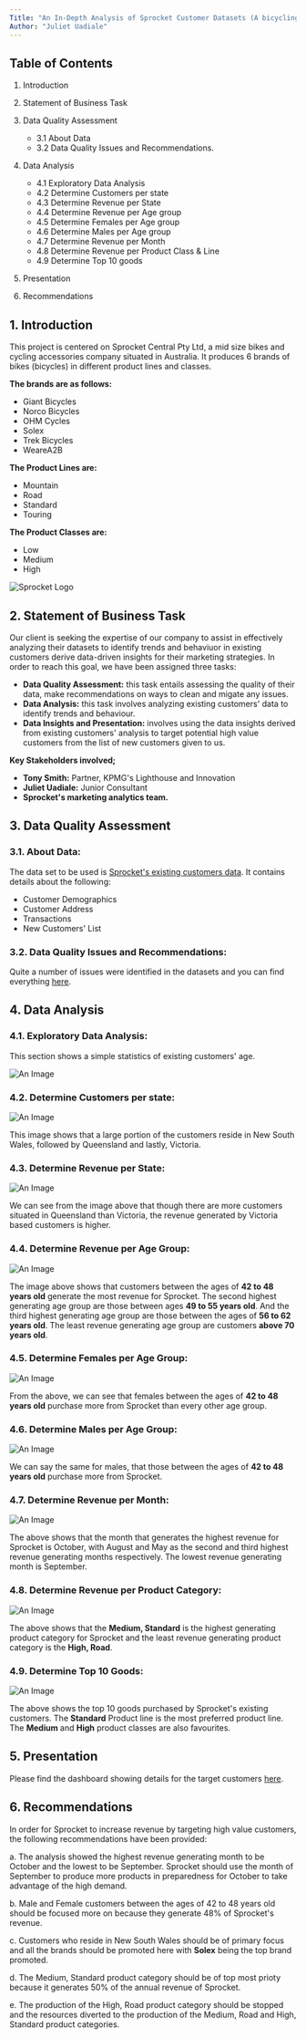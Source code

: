 ```yaml
---
Title: "An In-Depth Analysis of Sprocket Customer Datasets (A bicycling company)"
Author: "Juliet Uadiale"
---
```





## **Table of Contents**



 1. Introduction
    
 2. Statement of Business Task

 3. Data Quality Assessment
      + 3.1 About Data
      + 3.2 Data Quality Issues and Recommendations.
          
 4. Data Analysis
       + 4.1 Exploratory Data Analysis
       + 4.2 Determine Customers per state
       + 4.3 Determine Revenue per State
       + 4.4 Determine Revenue per Age group
       + 4.5 Determine Females per Age group
       + 4.6 Determine Males per Age group
       + 4.7 Determine Revenue per Month
       + 4.8 Determine Revenue per Product Class & Line
       + 4.9 Determine Top 10 goods
       
       
5. Presentation
6. Recommendations
    

## **1.   Introduction** 
This project is centered on Sprocket Central Pty Ltd, a mid size bikes and cycling accessories company situated in Australia. It produces 6 brands of bikes (bicycles) in different product lines and classes. 

**The brands are as follows:**
- Giant Bicycles
- Norco Bicycles
- OHM Cycles
- Solex
- Trek Bicycles
- WeareA2B

**The Product Lines are:**
  - Mountain
  - Road
  - Standard
  - Touring
 
 **The Product Classes are:**
  - Low
  - Medium
  - High

![Sprocket Logo](./sprocket_central_logo.png)


## **2.   Statement of Business Task** 
Our client is seeking the expertise of our company to assist in effectively analyzing their datasets to identify trends and behaviuor in existing customers derive data-driven insights for their marketing strategies. In order to reach this goal, we have been assigned three tasks:

- **Data Quality Assessment:** this task entails assessing the quality of their data, make recommendations on ways to clean and migate any issues.
- **Data Analysis:** this task involves analyzing existing customers' data to identify trends and behaviour.
- **Data Insights and Presentation:** involves using the data insights derived from existing customers' analysis to target potential high value customers from the list of new customers given to us. 

**Key Stakeholders involved;** 

 - **Tony Smith:** Partner, KPMG's Lighthouse and Innovation
 - **Juliet Uadiale:** Junior Consultant
 - **Sprocket's marketing analytics team.**




## **3.   Data Quality Assessment**

### **3.1. About Data:**

The data set to be used is [Sprocket's existing customers data](https://cdn-assets.theforage.com/vinternship_modules/kpmg_data_analytics/KPMG_VI_New_raw_data_update_final.xlsx). It contains details about the following:

- Customer Demographics
- Customer Address
- Transactions
- New Customers' List



### **3.2. Data Quality Issues and Recommendations:**

Quite a number of issues were identified in the datasets and you can find everything [here](https://github.com/Juliet33/Sprocket-Customer-Analysis/blob/main/Data%20Quality%20Assessment.pdf).






## **4. Data Analysis**

### **4.1. Exploratory Data Analysis:**

This section shows a simple statistics of existing customers' age.

![An Image](./age_statistics.png)







### **4.2. Determine Customers per state:**

![An Image](./customers_per_state.png)

This image shows that a large portion of the customers reside in New South Wales,  followed by Queensland and lastly, Victoria. 








### **4.3. Determine Revenue per State:**

![An Image](./revenue_per_state.png)

We can see from the image above that though there are more customers situated in Queensland than Victoria, the revenue generated by Victoria based customers is higher.








### **4.4. Determine Revenue per Age Group:**

![An Image](./revenue_per_agegroup.png)

The image above shows that customers between the ages of **42 to 48 years old** generate the most revenue for Sprocket. The second highest generating age group are those between ages **49 to 55 years old**. And the third highest generating age group are those between the ages of **56 to 62 years old**.
The least revenue generating age group are customers **above 70 years old**. 







### **4.5. Determine Females per Age Group:**

![An Image](./females_per_agegroup.png)

 From  the above, we can see that females between the ages of **42 to 48 years old** purchase more from Sprocket than every other age group.







### **4.6. Determine Males per Age Group:**

![An Image](./males_per_agegroup.png)

We can say the same for males, that those between the ages of **42 to 48 years old** purchase more from Sprocket.









### **4.7. Determine Revenue per Month:**

![An Image](./revenue_per_month.png)

The above shows that the month that generates the highest revenue for Sprocket is October, with August and May as the second and third highest revenue generating months respectively. 
The lowest revenue generating month is September.









### **4.8. Determine Revenue per Product Category:**

![An Image](./revenue_per_product_class&line.png)

The above shows that the **Medium, Standard** is the highest generating product category for Sprocket and the least revenue generating product category is the **High, Road**.














### **4.9. Determine Top 10 Goods:**

![An Image](./list_of_top_10_goods.png)

The above shows the top 10 goods purchased by Sprocket's existing customers. 
The **Standard** Product line is the most preferred product line.
The **Medium** and **High** product classes are also favourites.

      
       





## **5. Presentation**

Please find the dashboard showing details for the target customers [here](https://public.tableau.com/app/profile/juliet.uadiale/viz/SprocketTargetCustomers_16901315213920/Dashboard1).



## **6. Recommendations**

In order for Sprocket to increase revenue by targeting high value customers, the following recommendations have been provided:

a. The analysis showed the highest revenue generating month to be October and the lowest to be September. Sprocket should use the month of September to produce more products in preparedness for October to take advantage of the high demand.

b. Male and Female customers between the ages of 42 to 48 years old should be focused more on because they generate 48% of Sprocket's revenue.

c. Customers who reside in New South Wales should be of primary focus and all the brands should be promoted here with **Solex** being the top brand promoted.

d. The Medium, Standard product category should be of top most prioty because it generates 50% of the annual revenue of Sprocket. 

e. The production of the High, Road product category should be stopped and the resources diverted to the production of the Medium, Road and High, Standard product categories.
